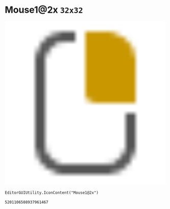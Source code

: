 # Mouse1@2x `32x32`
<img src="/img/Mouse1@2x.png" width=512 height=512>

``` CSharp
EditorGUIUtility.IconContent("Mouse1@2x")
```
```
5201106508937961467
```
